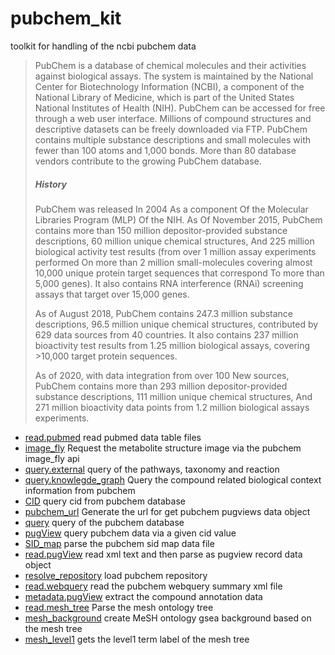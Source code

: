 ﻿# pubchem_kit

toolkit for handling of the ncbi pubchem data
> PubChem is a database of chemical molecules and their activities against biological assays. 
>  The system is maintained by the National Center for Biotechnology Information (NCBI), a 
>  component of the National Library of Medicine, which is part of the United States National 
>  Institutes of Health (NIH). PubChem can be accessed for free through a web user interface. 
>  Millions of compound structures and descriptive datasets can be freely downloaded via FTP. 
>  PubChem contains multiple substance descriptions and small molecules with fewer than 100 
>  atoms and 1,000 bonds. More than 80 database vendors contribute to the growing PubChem 
>  database.
>  
>  ##### History
>  PubChem was released In 2004 As a component Of the Molecular Libraries Program (MLP) Of the
>  NIH. As Of November 2015, PubChem contains more than 150 million depositor-provided substance 
>  descriptions, 60 million unique chemical structures, And 225 million biological activity test 
>  results (from over 1 million assay experiments performed On more than 2 million small-molecules 
>  covering almost 10,000 unique protein target sequences that correspond To more than 5,000 genes).
>  It also contains RNA interference (RNAi) screening assays that target over 15,000 genes.
>  
>  As of August 2018, PubChem contains 247.3 million substance descriptions, 96.5 million unique 
>  chemical structures, contributed by 629 data sources from 40 countries. It also contains 237 
>  million bioactivity test results from 1.25 million biological assays, covering >10,000 target 
>  protein sequences.
> 
>  As of 2020, with data integration from over 100 New sources, PubChem contains more than 293 
>  million depositor-provided substance descriptions, 111 million unique chemical structures,
>  And 271 million bioactivity data points from 1.2 million biological assays experiments.

+ [read.pubmed](pubchem_kit/read.pubmed.1) read pubmed data table files
+ [image_fly](pubchem_kit/image_fly.1) Request the metabolite structure image via the pubchem image_fly api
+ [query.external](pubchem_kit/query.external.1) query of the pathways, taxonomy and reaction 
+ [query.knowlegde_graph](pubchem_kit/query.knowlegde_graph.1) Query the compound related biological context information from pubchem
+ [CID](pubchem_kit/CID.1) query cid from pubchem database
+ [pubchem_url](pubchem_kit/pubchem_url.1) Generate the url for get pubchem pugviews data object
+ [query](pubchem_kit/query.1) query of the pubchem database
+ [pugView](pubchem_kit/pugView.1) query pubchem data via a given cid value
+ [SID_map](pubchem_kit/SID_map.1) parse the pubchem sid map data file
+ [read.pugView](pubchem_kit/read.pugView.1) read xml text and then parse as pugview record data object
+ [resolve_repository](pubchem_kit/resolve_repository.1) load pubchem repository
+ [read.webquery](pubchem_kit/read.webquery.1) read the pubchem webquery summary xml file
+ [metadata.pugView](pubchem_kit/metadata.pugView.1) extract the compound annotation data
+ [read.mesh_tree](pubchem_kit/read.mesh_tree.1) Parse the mesh ontology tree
+ [mesh_background](pubchem_kit/mesh_background.1) create MeSH ontology gsea background based on the mesh tree
+ [mesh_level1](pubchem_kit/mesh_level1.1) gets the level1 term label of the mesh tree
